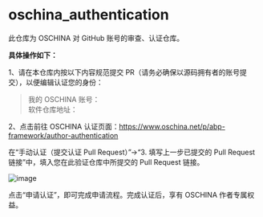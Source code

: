 # oschina_authentication
此仓库为 OSCHINA 对 GitHub 账号的审查、认证仓库。

**具体操作如下：**

1、请在本仓库内按以下内容规范提交 PR（请务必确保以源码拥有者的账号提交），以便编辑认证您的身份：

> 我的 OSCHINA 账号：  
> 软件仓库地址：

2、点击前往 OSCHINA 认证页面：https://www.oschina.net/p/abp-framework/author-authentication

在“手动认证（提交认证 Pull Request）”→“3. 填写上一步已提交的 Pull Request 链接”中，填入您在此验证仓库中所提交的 Pull Request 链接。

![image](https://github.com/oschina-cn/oschina_authentication/assets/55382677/cf8f26c5-d32c-4ed5-bd3f-282533fb8a85)

点击“申请认证”，即可完成申请流程。完成认证后，享有 OSCHINA 作者专属权益。
